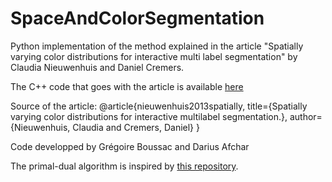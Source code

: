 # SpaceAndColorSegmentation

Python implementation of the method explained in the article "Spatially varying color distributions for interactive multi label segmentation" by Claudia Nieuwenhuis and Daniel Cremers.

The C++ code that goes with the article is available [here](http://www1.icsi.berkeley.edu/~cnieuwe/code/multisegpub.zip)

Source of the article:
@article{nieuwenhuis2013spatially,
  title={Spatially varying color distributions for interactive multilabel segmentation.},
  author={Nieuwenhuis, Claudia and Cremers, Daniel}
}

Code developped by Grégoire Boussac and Darius Afchar

The primal-dual algorithm is inspired by [this repository](https://github.com/louisenaud/primal-dual).
